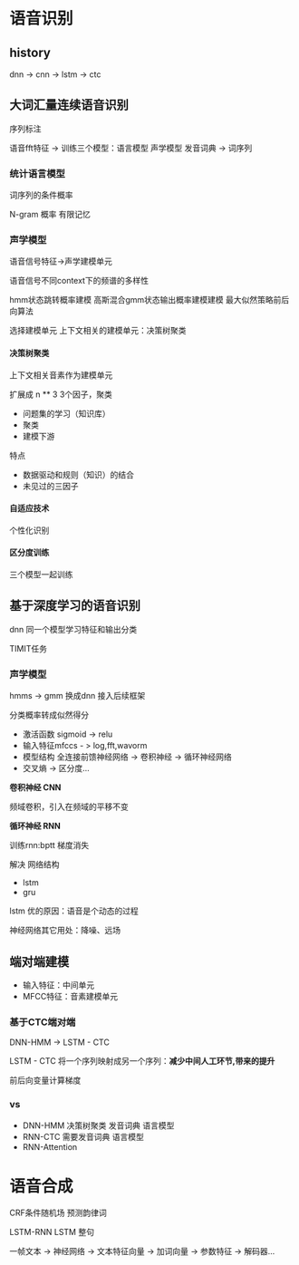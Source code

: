 # 语音识别

## history

dnn -> cnn -> lstm -> ctc

## 大词汇量连续语音识别

序列标注

语音fft特征 -> 训练三个模型：语言模型 声学模型 发音词典 -> 词序列

### 统计语言模型

词序列的条件概率

N-gram 概率 有限记忆
 
### 声学模型

语音信号特征->声学建模单元

语音信号不同context下的频谱的多样性

hmm状态跳转概率建模 高斯混合gmm状态输出概率建模建模 最大似然策略前后向算法

选择建模单元 上下文相关的建模单元：决策树聚类
 
#### 决策树聚类

上下文相关音素作为建模单元

扩展成 n ** 3 3个因子，聚类

- 问题集的学习（知识库）
- 聚类
- 建模下游

特点

- 数据驱动和规则（知识）的结合
- 未见过的三因子

#### 自适应技术

个性化识别

#### 区分度训练

三个模型一起训练

## 基于深度学习的语音识别

dnn 同一个模型学习特征和输出分类

TIMIT任务 

### 声学模型

hmms -> gmm 换成dnn 接入后续框架

分类概率转成似然得分

- 激活函数 sigmoid -> relu
- 输入特征mfccs - > log,fft,wavorm
- 模型结构 全连接前馈神经网络 -> 卷积神经 -> 循环神经网络
- 交叉熵 ->  区分度...

**卷积神经 CNN**

频域卷积，引入在频域的平移不变

**循环神经 RNN**

训练rnn:bptt 梯度消失

解决 网络结构

- lstm
- gru

lstm 优的原因：语音是个动态的过程

神经网络其它用处：降噪、远场

## 端对端建模

- 输入特征：中间单元
- MFCC特征：音素建模单元

### 基于CTC端对端

DNN-HMM -> LSTM - CTC

LSTM - CTC 将一个序列映射成另一个序列：**减少中间人工环节,带来的提升**

前后向变量计算梯度

### vs

- DNN-HMM 决策树聚类 发音词典 语言模型
- RNN-CTC 需要发音词典 语言模型
- RNN-Attention 

# 语音合成

CRF条件随机场 预测韵律词

LSTM-RNN LSTM 整句
 
一帧文本 -> 神经网络 -> 文本特征向量 -> 加词向量 ->  参数特征 -> 解码器...